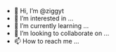 - 👋 Hi, I’m @ziggyt
- 👀 I’m interested in ...
- 🌱 I’m currently learning ...
- 💞️ I’m looking to collaborate on ...
- 📫 How to reach me ...

<!---
ziggyt/ziggyt is a ✨ special ✨ repository because its `README.md` (this file) appears on your GitHub profile.
You can click the Preview link to take a look at your changes.
--->
